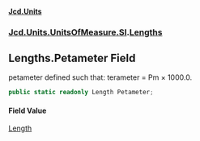 #### [Jcd.Units](index 'index')
### [Jcd.Units.UnitsOfMeasure.SI](Jcd.Units.UnitsOfMeasure.SI 'Jcd.Units.UnitsOfMeasure.SI').[Lengths](Lengths 'Jcd.Units.UnitsOfMeasure.SI.Lengths')

## Lengths.Petameter Field

petameter defined such that: terameter = Pm × 1000.0.

```csharp
public static readonly Length Petameter;
```

#### Field Value
[Length](Length 'Jcd.Units.UnitTypes.Length')